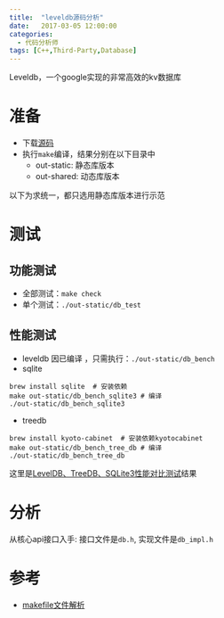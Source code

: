 ```yaml
---
title:  "leveldb源码分析"
date:   2017-03-05 12:00:00
categories: 
  - 代码分析师
tags: [C++,Third-Party,Database]
---
```


Leveldb，一个google实现的非常高效的kv数据库

<!-- More -->

# 准备
* 下载[源码](https://github.com/google/leveldb)
* 执行`make`编译，结果分别在以下目录中
  - out-static: 静态库版本
  - out-shared: 动态库版本

以下为求统一，都只选用静态库版本进行示范

# 测试
## 功能测试
* 全部测试：`make check`
* 单个测试：`./out-static/db_test`
  
## 性能测试
* leveldb
因已编译 ，只需执行：`./out-static/db_bench`
* sqlite  
```
brew install sqlite  # 安装依赖
make out-static/db_bench_sqlite3 # 编译
./out-static/db_bench_sqlite3
```
* treedb
```
brew install kyoto-cabinet  # 安装依赖kyotocabinet
make out-static/db_bench_tree_db # 编译
./out-static/db_bench_tree_db
```
  
这里是[LevelDB、TreeDB、SQLite3性能对比测试](http://www.dedecms.com/knowledge/data-base/nosql/2012/0820/8693.html)结果

# 分析
从核心api接口入手: 接口文件是`db.h`, 实现文件是`db_impl.h`

# 参考
* [makefile文件解析](http://blog.csdn.net/u014120684/article/details/46352081)
